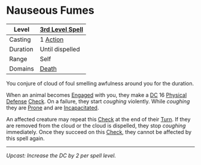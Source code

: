 # Nauseous Fumes

| Level    | [3rd Level Spell](3rd%20Level%20Spells.md)                            |
| -------- | --------------------------------------------------------------------- |
| Casting  | 1 [Action](../../../../Game%20Procedures/Core%20Procedures/Action.md) |
| Duration | Until dispelled                                                       |
| Range    | Self                                                                  |
| Domains  | [Death](../../Spell%20Domains/Death.md)                               |

You conjure of cloud of foul smelling awfulness around you for the duration.

When an animal becomes [Engaged](../../../../Game%20Procedures/Conditions/Engaged.md) with you, they make a [DC](../../../../Game%20Procedures/Core%20Procedures/DC.md) 16 [Physical Defense](../../../../Player%20Characters/Derived%20Statistics/Physical%20Defense.md) [Check](../../../../Game%20Procedures/Core%20Procedures/Check.md). On a failure, they start *coughing* violently. While *coughing* they are [Prone](../../../../Game%20Procedures/Conditions/Prone.md) and are [Incapacitated](../../../../Game%20Procedures/Conditions/Incapacitated.md).

An affected creature may repeat this [Check](../../../../Game%20Procedures/Core%20Procedures/Check.md) at the end of their [Turn](../../../../Game%20Procedures/Core%20Procedures/Turn.md). If they are removed from the cloud or the cloud is dispelled, they stop *coughing* immediately. Once they succeed on this [Check](../../../../Game%20Procedures/Core%20Procedures/Check.md), they cannot be affected by this spell again.

---
*Upcast: Increase the DC by 2 per spell level.*
